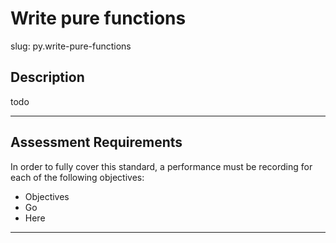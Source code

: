 
# Write pure functions

slug: py.write-pure-functions

## Description
todo

---
## Assessment Requirements
In order to fully cover this standard, a performance must be recording for each of the following objectives:

- Objectives
- Go
- Here



---
